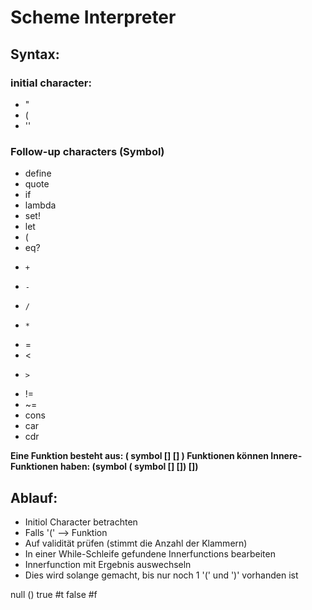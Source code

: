 # Scheme Interpreter

## Syntax:

### initial character:
- "
- (
- ''

### Follow-up characters (Symbol)
- define
- quote
- if
- lambda
- set!
- let
- (
- eq?
-     +
-     -
-     /
-     *
- =
- <
-     >
- !=
- ~=
- cons
- car
- cdr

**Eine Funktion besteht aus: ( symbol [] [] )
Funktionen können Innere-Funktionen haben: (symbol ( symbol [] []) [])** 

## Ablauf: 
- Initiol Character betrachten
- Falls '(' --> Funktion
- Auf validität prüfen (stimmt die Anzahl der Klammern)
- In einer While-Schleife gefundene Innerfunctions bearbeiten
- Innerfunction mit Ergebnis auswechseln 
- Dies wird solange gemacht, bis nur noch 1 '(' und ')' vorhanden ist



null ()
true #t
false #f